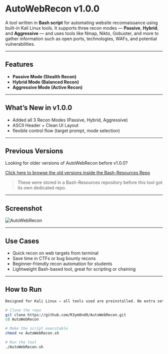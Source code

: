 # AutoWebRecon v1.0.0  

A tool written in **Bash script** for automating website reconnaissance using built-in Kali Linux tools. It supports three recon modes — **Passive**, **Hybrid**, and **Aggressive** — and uses tools like Nmap, Nikto, Gobuster, and more to gather information such as open ports, technologies, WAFs, and potential vulnerabilities.

---

## Features

- **Passive Mode (Stealth Recon)**  
- **Hybrid Mode (Balanced Recon)**  
- **Aggressive Mode (Active Recon)**
  
---

## What’s New in v1.0.0

- Added all 3 Recon Modes (Passive, Hybrid, Aggressive)
- ASCII Header + Clean UI Layout
- flexible control flow (target prompt, mode selection)

---

## Previous Versions

Looking for older versions of AutoWebRecon before v1.0.0?

[Click here to browse the old versions inside the Bash-Resources Repo](https://github.com/R3ym0nd0/Bash-Resources/tree/main/AutoWebRecon)

> These were stored in a Bash-Resources repository before this tool got its own dedicated repo.

---

## Screenshot

![AutoWebRecon](https://github.com/user-attachments/assets/51c658e0-c18f-4dc2-aab8-58d6924d8fe9)

---

## Use Cases

- Quick recon on web targets from terminal
- Save time in CTFs or bug bounty recons  
- Beginner-friendly recon automation for students  
- Lightweight Bash-based tool, great for scripting or chaining

---

## How to Run

```bash
Designed for Kali Linux – all tools used are preinstalled. No extra setup needed.

# Clone the repo
git clone https://github.com/R3ym0nd0/AutoWebRecon.git
cd AutoWebRecon

# Make the script executable
chmod +x AutoWebRecon.sh

# Run the tool
./AutoWebRecon.sh
